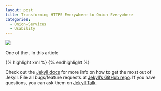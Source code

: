 ```yaml
---
layout: post
title: Transforming HTTPS Everywhere to Onion Everywhere
categories:
  - Onion-Services
  - Usability
---
```

![][intropic]

One of the . In this article

{% highlight xml %}
<ruleset name="Qubes Onion">
	<target host="qubes-os.org" />
	<target host="www.qubes-os.org" />
	<target host="deb.qubes-os.org" />
	<target host="yum.qubes-os.org" />
	<target host="ftp.qubes-os.org" />
	<rule from="^https?://(www\.)?qubes-os\.org/" to="http://qubesos4rrrrz6n4.onion/" />
	<rule from="^https?://(deb|yum|ftp)\.qubes-os\.org/" to="http://$1.qubesos4rrrrz6n4.onion/" />
</ruleset>
{% endhighlight %}

Check out the [Jekyll docs][jekyll-docs] for more info on how to get the most out of Jekyll. File all bugs/feature requests at [Jekyll’s GitHub repo][jekyll-gh]. If you have questions, you can ask them on [Jekyll Talk][jekyll-talk].

[intropic]: https://web.archive.org/web/20170513092328/https://raw.githubusercontent.com/T0rUser/T0rUser.github.io/af40b27ac7c72083d8fc3053581073b1302245c5/Untitled.png
[jekyll-docs]: http://jekyllrb.com/docs/home
[jekyll-gh]:   https://github.com/jekyll/jekyll
[jekyll-talk]: https://talk.jekyllrb.com/
